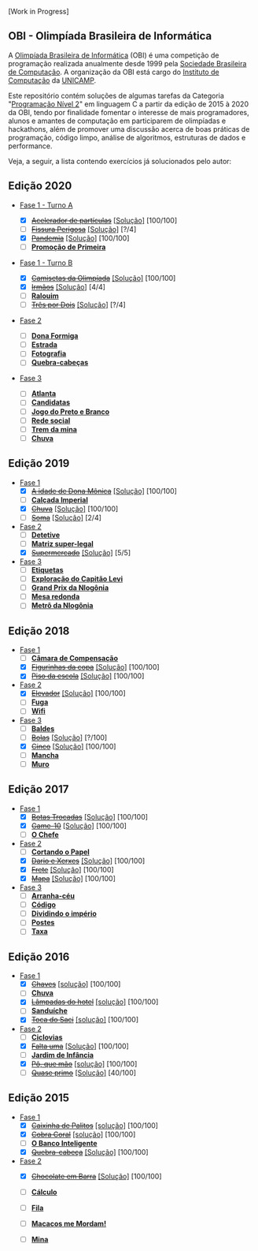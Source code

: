 [Work in Progress]

## OBI - Olimpíada Brasileira de Informática

A [Olimpíada Brasileira de Informática](https://olimpiada.ic.unicamp.br/) (OBI) é uma competição de programação realizada anualmente desde 1999 pela [Sociedade Brasileira de Computação](https://www.sbc.org.br/). A organização da OBI está cargo do [Instituto de Computação](http://www.ic.unicamp.br/) da [UNICAMP](http://www.unicamp.br/).

Este repositório contém soluções de algumas tarefas da Categoria "[Programação Nível 2](https://olimpiada.ic.unicamp.br/pratique/p2/)" em linguagem C a partir da edição de 2015 à 2020 da OBI, tendo por finalidade fomentar o interesse de mais programadores, alunos e amantes de computação em participarem de olimpíadas e hackathons, além de promover uma discussão acerca de boas práticas de programação, código limpo, análise de algoritmos, estruturas de dados e performance.

Veja, a seguir, a lista contendo exercícios já solucionados pelo autor:


<h2>Edição 2020</h2>

* [Fase 1 - Turno A](https://olimpiada.ic.unicamp.br/static/extras/obi2020/provas/ProvaOBI2020_f1p2.pdf)
	- [x] [~~Acelerador de partículas~~](https://olimpiada.ic.unicamp.br/pratique/p2/2020/f1/acelerador/)  [[Solução]](/2020/fase1-a/acelerador.c) [100/100]
	- [ ] [~~Fissura Perigosa~~](https://olimpiada.ic.unicamp.br/pratique/p2/2020/f1/fissura/)  [[Solução]](/2020/fase1-a/fissura.c) [?/4]
	- [x] [~~Pandemia~~](https://olimpiada.ic.unicamp.br/pratique/p2/2020/f1/pandemia/)  [[Solução]](/2020/fase1-a/pandemia.c) [100/100]
	- [ ] [**Promoção de Primeira**](https://olimpiada.ic.unicamp.br/pratique/p2/2020/f1/promocao/)

* [Fase 1 - Turno B](https://olimpiada.ic.unicamp.br/static/extras/obi2020/provas/ProvaOBI2020_f1p2-b.pdf)

	- [x] [~~Camisetas da Olimpíada~~](https://olimpiada.ic.unicamp.br/pratique/p2/2020/f1/camisetas/)  [[Solução]](/2020/fase1-b/camisetas.c) [100/100]
	- [x] [~~Irmãos~~](https://olimpiada.ic.unicamp.br/pratique/p2/2020/f1/irmaos/) [[Solução]](/2020/fase1-b/irmaos.c) [4/4]
	- [ ] [**Ralouim**](https://olimpiada.ic.unicamp.br/pratique/p2/2020/f1/ralouim/)
	- [ ] [~~Três por Dois~~](https://olimpiada.ic.unicamp.br/pratique/p2/2020/f1/3por2/) [[Solução]](/2020/fase1-b/3por2.c) [?/4]

* [Fase 2](https://olimpiada.ic.unicamp.br/static/extras/obi2020/provas/ProvaOBI2020_f2p2.pdf)
	- [ ] [**Dona Formiga**](https://olimpiada.ic.unicamp.br/pratique/p2/2020/f2/formiga/)
	- [ ] [**Estrada**](https://olimpiada.ic.unicamp.br/pratique/p2/2020/f2/estrada/)
	- [ ] [**Fotografia**](https://olimpiada.ic.unicamp.br/pratique/p2/2020/f2/fotografia/)
	- [ ] [**Quebra-cabeças**](https://olimpiada.ic.unicamp.br/pratique/p2/2020/f2/quebra/)

* [Fase 3](https://olimpiada.ic.unicamp.br/static/extras/obi2020/provas/ProvaOBI2020_f3p2.pdf)
	- [ ] [**Atlanta**](https://olimpiada.ic.unicamp.br/pratique/p2/2020/f3/atlanta/)
	- [ ] [**Candidatas**](https://olimpiada.ic.unicamp.br/pratique/p2/2020/f3/candidatas/)
	- [ ] [**Jogo do Preto e Branco**](https://olimpiada.ic.unicamp.br/pratique/p2/2020/f3/jogo/)
	- [ ] [**Rede social**](https://olimpiada.ic.unicamp.br/pratique/p2/2020/f3/rede/)
	- [ ] [**Trem da mina**](https://olimpiada.ic.unicamp.br/pratique/p2/2020/f3/trem/)
	- [ ] [**Chuva**](https://olimpiada.ic.unicamp.br/pratique/p2/2019/f1/chuva/)

<h2>Edição 2019</h2>
	
* [Fase 1](https://olimpiada.ic.unicamp.br/static/extras/obi2019/provas/ProvaOBI2019_f1p2.pdf)
	- [x] [~~A idade de Dona Mônica~~](https://olimpiada.ic.unicamp.br/pratique/p2/2019/f1/idade/) [[Solução]](2019/fase1/idade.c) [100/100]
	- [ ] [**Calçada Imperial**](https://olimpiada.ic.unicamp.br/pratique/p2/2019/f1/imperial/)
	- [x] [~~Chuva~~](https://olimpiada.ic.unicamp.br/pratique/p2/2019/f1/chuva/) [[Solução]](2019/fase1/chuva.c) [100/100]
	- [ ] [~~Soma~~](https://olimpiada.ic.unicamp.br/pratique/p2/2019/f1/soma/) [[Solução]](2019/fase1/soma.c) [2/4]

* [Fase 2](https://olimpiada.ic.unicamp.br/static/extras/obi2019/provas/ProvaOBI2019_f2p2.pdf)
	- [ ] [**Detetive**](https://olimpiada.ic.unicamp.br/pratique/p2/2019/f2/detetive/)
	- [ ] [**Matriz super-legal**](https://olimpiada.ic.unicamp.br/pratique/p2/2019/f2/matriz/)
	- [x] [~~Supermercado~~](https://olimpiada.ic.unicamp.br/pratique/p2/2019/f2/supermercado/) [[Solução]](/2019/fase2/supermercado.c) [5/5]

* [Fase 3](https://olimpiada.ic.unicamp.br/static/extras/obi2019/provas/ProvaOBI2019_f3p2.pdf)
	- [ ] [**Etiquetas**](https://olimpiada.ic.unicamp.br/pratique/p2/2019/f3/etiquetas/)
	- [ ] [**Exploração do Capitão Levi**](https://olimpiada.ic.unicamp.br/pratique/p2/2019/f3/exploracao/)
	- [ ] [**Grand Prix da Nlogônia**](https://olimpiada.ic.unicamp.br/pratique/p2/2019/f3/prix/)
	- [ ] [**Mesa redonda**](https://olimpiada.ic.unicamp.br/pratique/p2/2019/f3/mesa/)
	- [ ] [**Metrô da Nlogônia**](https://olimpiada.ic.unicamp.br/pratique/p2/2019/f3/metro/)

<h2>Edição 2018</h2>

* [Fase 1](https://olimpiada.ic.unicamp.br/static/extras/obi2018/provas/ProvaOBI2018_f1p2.pdf)
	- [ ] [**Câmara de Compensação**](https://olimpiada.ic.unicamp.br/pratique/p2/2018/f1/compensacao/)
	- [x] [~~Figurinhas da copa~~](https://olimpiada.ic.unicamp.br/pratique/p2/2018/f1/figurinhas/) [[Solução]](/2018/fase1/figurinhas.c) [100/100]
	- [x] [~~Piso da escola~~](https://olimpiada.ic.unicamp.br/pratique/p2/2018/f1/piso/) [[Solução]](/2018/fase1/piso.c) [100/100]

* [Fase 2](https://olimpiada.ic.unicamp.br/static/extras/obi2018/provas/ProvaOBI2018_f2p2.pdf)
	- [x] [~~Elevador~~](https://olimpiada.ic.unicamp.br/pratique/p2/2018/f2/elevador/) [[Solução]](/2018/fase2/elevador.c) [100/100]
	- [ ] [**Fuga**](https://olimpiada.ic.unicamp.br/pratique/p2/2018/f2/fuga/)
	- [ ] [**Wifi**](https://olimpiada.ic.unicamp.br/pratique/p2/2018/f2/wifi/)

* [Fase 3](https://olimpiada.ic.unicamp.br/static/extras/obi2018/provas/ProvaOBI2018_f3p2.pdf)
	- [ ] [**Baldes**](https://olimpiada.ic.unicamp.br/pratique/p2/2018/f3/baldes/)
	- [ ] [~~Bolas~~](https://olimpiada.ic.unicamp.br/pratique/p2/2018/f3/bolas/) [[Solução]](/2018/fase3/bolas.c) [?/100]
	- [x] [~~Cinco~~](https://olimpiada.ic.unicamp.br/pratique/p2/2018/f3/cinco/) [[Solução]](/2018/fase3/cinco.c) [100/100]
	- [ ] [**Mancha**](https://olimpiada.ic.unicamp.br/pratique/p2/2018/f3/mancha/)
	- [ ] [**Muro**](https://olimpiada.ic.unicamp.br/pratique/p2/2018/f3/muro/)

<h2>Edição 2017</h2>

* [Fase 1](https://olimpiada.ic.unicamp.br/static/extras/obi2017/provas/ProvaOBI2017_f1p2.pdf)
	- [x] [~~Botas Trocadas~~](https://olimpiada.ic.unicamp.br/pratique/p2/2017/f1/botas/) [[Solução]](/2017/fase1/botas.c) [100/100]
	- [x] [~~Game-10~~](https://olimpiada.ic.unicamp.br/pratique/p2/2017/f1/game10/) [[Solução]](/2017/fase1/game10.c) [100/100]
	- [ ] [**O Chefe**](https://olimpiada.ic.unicamp.br/pratique/p2/2017/f1/chefe/)

* [Fase 2](https://olimpiada.ic.unicamp.br/static/extras/obi2017/provas/ProvaOBI2017_f2p2.pdf)
	- [ ] [**Cortando o Papel**](https://olimpiada.ic.unicamp.br/pratique/p2/2017/f2/papel/)
	- [x] [~~Dario e Xerxes~~](https://olimpiada.ic.unicamp.br/pratique/p2/2017/f2/xerxes/) [[Solução]](/2017/fase2/xerxes.c) [100/100]
	- [x] [~~Frete~~](https://olimpiada.ic.unicamp.br/pratique/p2/2017/f2/frete/) [[Solução]](/2017/fase2/frete.c) [100/100]
	- [x] [~~Mapa~~](https://olimpiada.ic.unicamp.br/pratique/p2/2017/f2/mapa/) [[Solução]](/2017/fase2/mapa.c) [100/100]

* [Fase 3](https://olimpiada.ic.unicamp.br/static/extras/obi2017/provas/ProvaOBI2017_f3p2.pdf)
	- [ ] [**Arranha-céu**](https://olimpiada.ic.unicamp.br/pratique/p2/2017/f3/arranhaceu/)
	- [ ] [**Código**](https://olimpiada.ic.unicamp.br/pratique/p2/2017/f3/codigo/)
	- [ ] [**Dividindo o império**](https://olimpiada.ic.unicamp.br/pratique/p2/2017/f3/imperio/)
	- [ ] [**Postes**](https://olimpiada.ic.unicamp.br/pratique/p2/2017/f3/postes/)
	- [ ] [**Taxa**](https://olimpiada.ic.unicamp.br/pratique/p2/2017/f3/taxa/)

<h2>Edição 2016</h2>

* [Fase 1](https://olimpiada.ic.unicamp.br/static/extras/obi2016/provas/ProvaOBI2016_f1p2.pdf)
	- [x] [~~Chaves~~](https://olimpiada.ic.unicamp.br/pratique/p2/2016/f1/chaves/) [[solução]](/2016/fase1/chaves.c) [100/100]
	- [ ] [**Chuva**](https://olimpiada.ic.unicamp.br/pratique/p2/2016/f1/chuva/)
	- [x] [~~Lâmpadas do hotel~~](https://olimpiada.ic.unicamp.br/pratique/p2/2016/f1/lampadas-hotel/) [[solução]](/2016/fase1/lampadas.c) [100/100]
	- [ ] [**Sanduíche**](https://olimpiada.ic.unicamp.br/pratique/p2/2016/f1/sanduiche/)
	- [x] [~~Toca do Saci~~](https://olimpiada.ic.unicamp.br/pratique/p2/2016/f1/toca-saci/) [[solução]](/2016/fase1/toca.c) [100/100]

* [Fase 2](https://olimpiada.ic.unicamp.br/static/extras/obi2016/provas/ProvaOBI2016_f2p2.pdf)
	- [ ] [**Ciclovias**](https://olimpiada.ic.unicamp.br/pratique/p2/2016/f2/ciclovias/)
	- [x] [~~Falta uma~~](https://olimpiada.ic.unicamp.br/pratique/p2/2016/f2/falta-uma/) [[Solução]](/2016/fase2/falta.c) [100/100]
	- [ ] [**Jardim de Infância**](https://olimpiada.ic.unicamp.br/pratique/p2/2016/f2/jardim/)
	- [x] [~~Pô, que mão~~](https://olimpiada.ic.unicamp.br/pratique/p2/2016/f2/pokemon/) [[solução]](/2019/fase2/pokemon.c) [100/100]
	- [ ] [~~Quase primo~~](https://olimpiada.ic.unicamp.br/pratique/p2/2016/f2/quase-primo/) [[Solução]](/2016/fase2/primo.c) [40/100]

<h2>Edição 2015</h2>

* [Fase 1](https://olimpiada.ic.unicamp.br/static/extras/obi2015/provas/ProvaOBI2015_f1p2.pdf)
	- [x] [~~Caixinha de Palitos~~](https://olimpiada.ic.unicamp.br/pratique/p2/2015/f1/caixinha/) [[solução]](/2015/fase1/caixinha.c) [100/100]
	- [x] [~~Cobra Coral~~](https://olimpiada.ic.unicamp.br/pratique/p2/2015/f1/coral/) [[solução]](/2015/fase1/coral.c) [100/100]
	- [ ] [**O Banco Inteligente**](https://olimpiada.ic.unicamp.br/pratique/p2/2015/f1/banco/)
	- [x] [~~Quebra-cabeça~~](https://olimpiada.ic.unicamp.br/pratique/p2/2015/f1/quebra/) [[Solução]](/2015/fase1/quebra.c) [100/100]

* [Fase 2](https://olimpiada.ic.unicamp.br/static/extras/obi2015/provas/ProvaOBI2015_f2p2.pdf)
	- [x] [~~Chocolate em Barra~~](https://olimpiada.ic.unicamp.br/pratique/p2/2015/f2/chocolate/) [[Solução]](/2015/fase2/chocolate.c) [100/100]
	- [ ] [**Cálculo**](https://olimpiada.ic.unicamp.br/pratique/p2/2015/f2/calculo/)
	- [ ] [**Fila**](https://olimpiada.ic.unicamp.br/pratique/p2/2015/f2/fila/)
	- [ ] [**Macacos me Mordam!**](https://olimpiada.ic.unicamp.br/pratique/p2/2015/f2/macacos/)
	- [ ] [**Mina**](https://olimpiada.ic.unicamp.br/pratique/p2/2015/f2/mina/)

